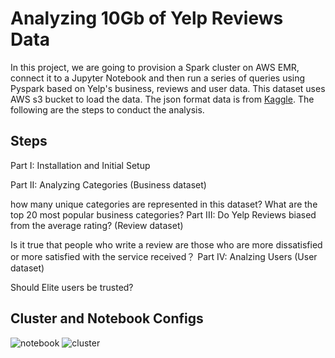 # Analyzing 10Gb of Yelp Reviews Data

In this project, we are going to provision a Spark cluster on AWS EMR, connect it to a Jupyter Notebook and then run a series of queries using Pyspark based on Yelp's business, reviews and user data. This dataset uses AWS s3 bucket to load the data. The json format data is from [Kaggle](https://www.kaggle.com/yelp-dataset/yelp-dataset). The following are the steps to conduct the analysis.

## Steps

Part I: Installation and Initial Setup

Part II: Analyzing Categories (Business dataset)


how many unique categories are represented in this dataset?
What are the top 20 most popular business categories?
Part III: Do Yelp Reviews biased from the average rating? (Review dataset)

Is it true that people who write a review are those who are more dissatisfied or more satisfied with the service received？
Part IV: Analzing Users (User dataset)

Should Elite users be trusted?


## Cluster and Notebook Configs

![notebook](https://github.com/mottaquikarim/STA9760_Project2_Yelp_Data_Analysis/blob/master/assets/notebook.png?raw=true)
![cluster](https://github.com/mottaquikarim/STA9760_Project2_Yelp_Data_Analysis/blob/master/assets/cluster.png?raw=true)
